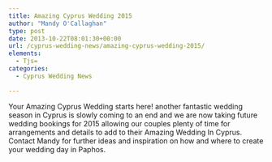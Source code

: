 ```yaml
---
title: Amazing Cyprus Wedding 2015
author: "Mandy O'Callaghan"
type: post
date: 2013-10-22T08:01:30+00:00
url: /cyprus-wedding-news/amazing-cyprus-wedding-2015/
elements:
  - Tjs=
categories:
  - Cyprus Wedding News

---
```

Your Amazing Cyprus Wedding starts here! another fantastic wedding season in Cyprus is slowly coming to an end and we are now taking future wedding bookings for 2015 allowing our couples plenty of time for arrangements and details to add to their Amazing Wedding In Cyprus. Contact Mandy for further ideas and inspiration on how and where to create your wedding day in Paphos.